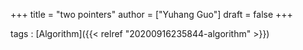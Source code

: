 +++
title = "two pointers"
author = ["Yuhang Guo"]
draft = false
+++

tags
: [Algorithm]({{< relref "20200916235844-algorithm" >}})
